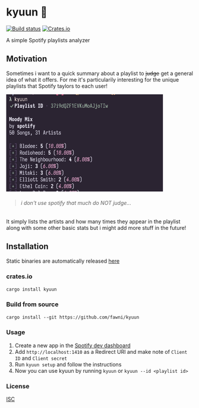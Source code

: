 # kyuun 🍒

[![Build status](https://github.com/fawni/kyuun/actions/workflows/clippy.yml/badge.svg)](https://github.com/fawni/kyuun/actions)
[![Crates.io](https://img.shields.io/crates/v/kyuun.svg)](https://crates.io/crates/kyuun)

A simple Spotify playlists analyzer

## Motivation

Sometimes i want to a quick summary about a playlist to ~~judge~~ get a general idea of what it offers. For me it's particularily interesting for the unique playlists that Spotify taylors to each user!

![scrot](assets/scrot.png)

> ###### i don't use spotify that much do NOT judge...

It simply lists the artists and how many times they appear in the playlist along with some other basic stats but i might add more stuff in the future!

## Installation

Static binaries are automatically released [here](https://github.com/fawni/kyuun/releases)

### crates.io

```
cargo install kyuun
```

### Build from source

```
cargo install --git https://github.com/fawni/kyuun
```

### Usage

1. Create a new app in the [Spotify dev dashboard](https://developer.spotify.com/dashboard)
2. Add `http://localhost:1410` as a Redirect URI and make note of `Client ID` and `Client secret`
3. Run `kyuun setup` and follow the instructions
4. Now you can use kyuun by running `kyuun` or `kyuun --id <playlist id>`

### License

[ISC](LICENSE)
